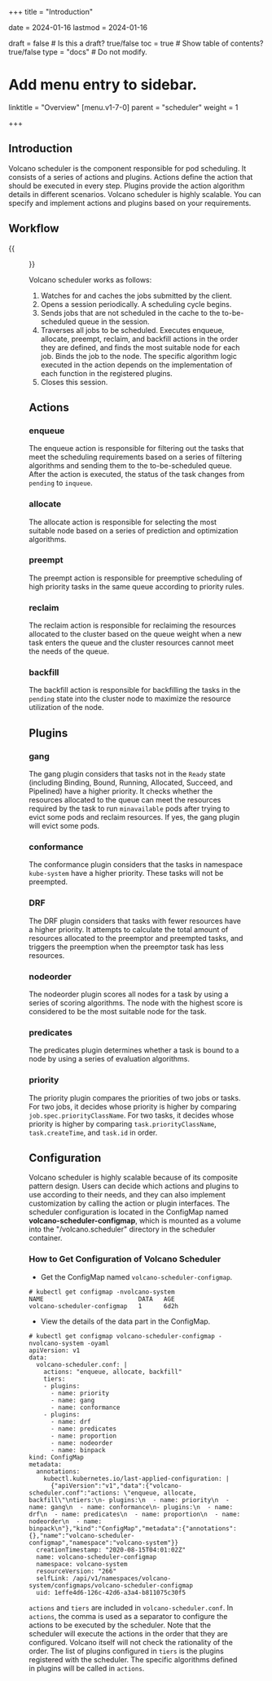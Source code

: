 +++
title = "Introduction"


date = 2024-01-16
lastmod = 2024-01-16

draft = false  # Is this a draft? true/false
toc = true  # Show table of contents? true/false
type = "docs"  # Do not modify.

# Add menu entry to sidebar.
linktitle = "Overview"
[menu.v1-7-0]
  parent = "scheduler"
  weight = 1

+++

## Introduction
Volcano scheduler is the component responsible for pod scheduling. It consists of a series of actions and plugins. Actions define the action that should be executed in every step. Plugins provide the action algorithm details in different scenarios.
Volcano scheduler is highly scalable. You can specify and implement actions and plugins based on your requirements.
## Workflow
{{<figure library="1" src="scheduler.PNG" title="Volcano scheduler workflow">}}


Volcano scheduler works as follows:

1. Watches for and caches the jobs submitted by the client.
2. Opens a session periodically. A scheduling cycle begins.
3. Sends jobs that are not scheduled in the cache to the to-be-scheduled queue in the session.
4. Traverses all jobs to be scheduled. Executes enqueue, allocate, preempt, reclaim, and backfill actions in the order they are defined, and finds the most suitable node for each job. Binds the job to the node. The specific algorithm logic executed in the action depends on the implementation of each function in the registered plugins.
5. Closes this session.

## Actions
### enqueue
The enqueue action is responsible for filtering out the tasks that meet the scheduling requirements based on a series of filtering algorithms and sending them to the to-be-scheduled queue. After the action is executed, the status of the task changes from `pending` to `inqueue`. 
### allocate
The allocate action is responsible for selecting the most suitable node based on a series of prediction and optimization algorithms. 
### preempt
The preempt action is responsible for preemptive scheduling of high priority tasks in the same queue according to priority rules. 
### reclaim
The reclaim action is responsible for reclaiming the resources allocated to the cluster based on the queue weight when a new task enters the queue and the cluster resources cannot meet the needs of the queue.
### backfill
The backfill action is responsible for backfilling the tasks in the `pending` state into the cluster node to maximize the resource utilization of the node.

## Plugins
### gang
The gang plugin considers that tasks not in the `Ready` state (including Binding, Bound, Running, Allocated, Succeed, and Pipelined) have a higher priority. It checks whether the resources allocated to the queue can meet the resources required by the task to run `minavailable` pods after trying to evict some pods and reclaim resources. If yes, the gang plugin will evict some pods. 
### conformance
The conformance plugin considers that the tasks in namespace `kube-system` have a higher priority. These tasks will not be preempted.
### DRF
The DRF plugin considers that tasks with fewer resources have a higher priority. It attempts to calculate the total amount of resources allocated to the preemptor and preempted tasks, and triggers the preemption when the preemptor task has less resources.
### nodeorder
The nodeorder plugin scores all nodes for a task by using a series of scoring algorithms. The node with the highest score is considered to be the most suitable node for the task.
### predicates
The predicates plugin determines whether a task is bound to a node by using a series of evaluation algorithms.
### priority
The priority plugin compares the priorities of two jobs or tasks. For two jobs, it decides whose priority is higher by comparing `job.spec.priorityClassName`. For two tasks, it decides whose priority is higher by comparing `task.priorityClassName`, `task.createTime`, and `task.id` in order.
## Configuration
Volcano scheduler is highly scalable because of its composite pattern design. Users can decide which actions and plugins to use according to their needs, and they can also implement customization by calling the action or plugin interfaces. The scheduler configuration is located in the ConfigMap named **volcano-scheduler-configmap**, which is mounted as a volume into the "/volcano.scheduler" directory in the scheduler container.
### How to Get Configuration of Volcano Scheduler
* Get the ConfigMap named `volcano-scheduler-configmap`.

```shell
# kubectl get configmap -nvolcano-system
NAME                          DATA   AGE
volcano-scheduler-configmap   1      6d2h
```

* View the details of the data part in the ConfigMap.

```shell
# kubectl get configmap volcano-scheduler-configmap -nvolcano-system -oyaml
apiVersion: v1
data:
  volcano-scheduler.conf: |
    actions: "enqueue, allocate, backfill"
    tiers:
    - plugins:
      - name: priority
      - name: gang
      - name: conformance
    - plugins:
      - name: drf
      - name: predicates
      - name: proportion
      - name: nodeorder
      - name: binpack
kind: ConfigMap
metadata:
  annotations:
    kubectl.kubernetes.io/last-applied-configuration: |
      {"apiVersion":"v1","data":{"volcano-scheduler.conf":"actions: \"enqueue, allocate, backfill\"\ntiers:\n- plugins:\n  - name: priority\n  - name: gang\n  - name: conformance\n- plugins:\n  - name: drf\n  - name: predicates\n  - name: proportion\n  - name: nodeorder\n  - name: binpack\n"},"kind":"ConfigMap","metadata":{"annotations":{},"name":"volcano-scheduler-configmap","namespace":"volcano-system"}}
  creationTimestamp: "2020-08-15T04:01:02Z"
  name: volcano-scheduler-configmap
  namespace: volcano-system
  resourceVersion: "266"
  selfLink: /api/v1/namespaces/volcano-system/configmaps/volcano-scheduler-configmap
  uid: 1effe4d6-126c-42d6-a3a4-b811075c30f5
```

`actions` and `tiers` are included in `volcano-scheduler.conf`. In `actions`, the comma is used as a separator to configure the actions to be executed by the scheduler. Note that the scheduler will execute the actions in the order that they are configured. Volcano itself will not check the rationality of the order. The list of plugins configured in `tiers` is the plugins registered with the scheduler. The specific algorithms defined in plugins will be called in `actions`.
